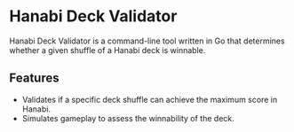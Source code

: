 # Hanabi Deck Validator

Hanabi Deck Validator is a command-line tool written in Go that determines whether a given shuffle of a Hanabi deck is winnable.

## Features

- Validates if a specific deck shuffle can achieve the maximum score in Hanabi.
- Simulates gameplay to assess the winnability of the deck.
